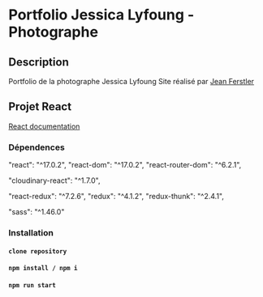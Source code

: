 # Portfolio Jessica Lyfoung - Photographe

## Description

  Portfolio de la photographe Jessica Lyfoung 
  Site réalisé par [Jean Ferstler](https://github.com/ecko9)

## Projet React

  [React documentation](https://reactjs.org/)

### Dépendences

  "react": "^17.0.2",
  "react-dom": "^17.0.2",
  "react-router-dom": "^6.2.1",

  "cloudinary-react": "^1.7.0",

  "react-redux": "^7.2.6",
  "redux": "^4.1.2",
  "redux-thunk": "^2.4.1",

  "sass": "^1.46.0"

### Installation

  #### `clone repository`
  #### `npm install / npm i`
  #### `npm run start`